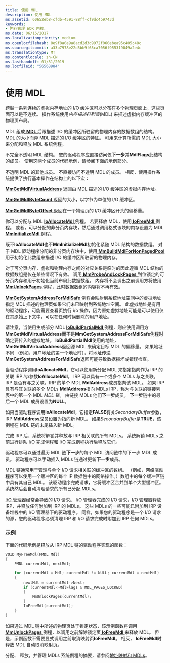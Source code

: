 ```yaml
---
title: 使用 MDL
description: 使用 MDL
ms.assetid: 60652eb8-cfdb-4591-88ff-cf9dc4b9743d
keywords:
- 内存管理 WDK 内核，
ms.date: 06/16/2017
ms.localizationpriority: medium
ms.openlocfilehash: 8e9f8a0e9a8acd2d3d9972f060ebea95c405c48c
ms.sourcegitcommit: a33b7978e22d5bb9f65ca7056f955319049a2e4c
ms.translationtype: MT
ms.contentlocale: zh-CN
ms.lasthandoff: 01/31/2019
ms.locfileid: "56568984"
---
```

# <a name="using-mdls"></a>使用 MDL


跨越一系列连续的虚拟内存地址的 I/O 缓冲区可以分布在多个物理页面上，这些页面可以是不连续。 操作系统使用*内存描述符列表*(MDL) 来描述虚拟内存缓冲区的物理页布局。

MDL 组成[ **MDL** ](https://msdn.microsoft.com/library/windows/hardware/ff554414)后跟描述 I/O 的缓冲区所驻留的物理内存的数据数组的结构。 MDL 的大小而异 MDL 描述的 I/O 缓冲区的特征。 可用来计算所需的 MDL 大小来分配和释放 MDL 系统例程。

不完全不透明 MDL 结构。 您的驱动程序应直接访问仅**下一步**并**MdlFlags**此结构的成员。 使用这两个成员的代码示例，请参阅下面的示例部分。

不透明 MDL 的其他成员。 不直接访问不透明 MDL 的成员。 相反，使用操作系统提供了执行基本操作在结构上的以下宏：

[**MmGetMdlVirtualAddress** ](https://msdn.microsoft.com/library/windows/hardware/ff554539)返回由 MDL 描述的 I/O 缓冲区的虚拟内存地址。

[**MmGetMdlByteCount** ](https://msdn.microsoft.com/library/windows/hardware/ff554530)返回的大小，以字节为单位的 I/O 缓冲区。

[**MmGetMdlByteOffset** ](https://msdn.microsoft.com/library/windows/hardware/ff554533)返回在一个物理页的 I/O 缓冲区开头的偏移量。

你可以分配与 MDL [ **IoAllocateMdl** ](https://msdn.microsoft.com/library/windows/hardware/ff548263)例程。 若要释放 MDL，使用[ **IoFreeMdl** ](https://msdn.microsoft.com/library/windows/hardware/ff549126)例程。 或者，可以分配的非分页内存块，然后通过调用格式该块的内存设置为 MDL [ **MmInitializeMdl** ](https://msdn.microsoft.com/library/windows/hardware/ff554568)例程。

既不**IoAllocateMdl**也不**MmInitializeMdl**初始化紧随 MDL 结构的数据数组。 对于 MDL 驱动程序分配的非分页内存块中，使用[ **MmBuildMdlForNonPagedPool** ](https://msdn.microsoft.com/library/windows/hardware/ff554498)用于初始化此数组来描述 I/O 的缓冲区所驻留的物理内存。

对于可分页内存，虚拟和物理内存之间的对应关系是临时的因此遵循 MDL 结构的数据数组是仅在某些情况下有效。 调用[ **MmProbeAndLockPages** ](https://msdn.microsoft.com/library/windows/hardware/ff554664)到位锁定的可分页内存和用于初始化当前布局此数据数组。 内存将不会调出之前调用方将使用[ **MmUnlockPages** ](https://msdn.microsoft.com/library/windows/hardware/ff556381)例程，此时数据数组的内容将不再有效。

[ **MmGetSystemAddressForMdlSafe** ](https://msdn.microsoft.com/library/windows/hardware/ff554559)例程会映射到系统地址空间中的虚拟地址指定 MDL 描述的物理页如果它们未已映射到系统地址空间。 此虚拟地址是有用的驱动程序，可能需要查看页执行 i/o 操作，因为原始虚拟地址可能是可以使用仅在其原始上下文中，可以在任何时候删除的用户地址。

请注意，当使用生成部分 MDL [ **IoBuildPartialMdl** ](https://msdn.microsoft.com/library/windows/hardware/ff548324)例程，则应使用调用方**MmGetMdlVirtualAddress**而不是**MmGetSystemAddressForMdlSafe**例程时确定要传入的虚拟地址。 **IoBuildPartialMdl**使用的地址， **MmGetMdlVirtualAddress**返回源 MDL 来确定目标 MDL 的偏移量。 如果地址不同 （例如，用户地址的第一个地址时），将地址传递**MmGetSystemAddressForMdlSafe**返回可能导致数据损坏或错误检查。

当驱动程序调用**IoAllocateMdl**，它可以使用新分配 MDL 来指定指向作为 IRP 的关联 IRP *Irp*参数**IoAllocateMdl**。 IRP 可以具有一个或多个 MDLs 与之关联。 IRP 是否有与之关联，IRP 的单个 MDL **MdlAddress**成员指向该 MDL。 如果 IRP 具有与其关联的多个 MDLs **MdlAddress**指向 MDLs IRP，称为与关联的链接列表中的第一个 MDL *MDL 链*。 由链接 MDLs 他们**下一步**成员。 **下一步**链中的最后一个 MDL 成员设置为**NULL**。

如果当驱动程序调用**IoAllocateMdl**，它指定**FALSE**有关*SecondaryBuffer*参数，IRP **MdlAddress**成员设置为指向新 MDL。 如果*SecondaryBuffer*是**TRUE**，该例程在 MDL 链的末尾插入新 MDL。

完成 IRP 后，系统将解锁并释放与 IRP 相关联的所有 MDLs。 系统解锁 MDLs 之前进行排队 I/O 完成例程和 I/O 完成例程执行后释放它们。

驱动程序可以通过遍历 MDL 链**下一步**的每个 MDL 访问链中的下一步 MDL 成员。 驱动程序可以手动插入 MDLs 链通过更新**下一步**成员。

MDL 链通常用于管理与单个 I/O 请求相关联的缓冲区的数组。 （例如，网络驱动程序可以使用一个缓冲区的每个 IP 数据包中的网络操作。）数组中的每个缓冲区链中具有其自己 MDL。 该驱动程序完成请求，它将缓冲区合并到单个大型缓冲区。 系统然后会自动清理请求的所有已分配 MDLs。

[I/O 管理器](windows-kernel-mode-i-o-manager.md)经常会导致的 I/O 请求。 I/O 管理器完成的 I/O 请求，I/O 管理器释放 IRP，并释放任何附加到 IRP 的 MDLs。 这些 MDLs 的一些可能已附加到 IRP 设备堆栈中的 I/O 管理器下的驱动程序。 同样，如果您的驱动程序是一个 I/O 请求的源，您的驱动程序必须清理 IRP 和 I/O 请求完成时附加到 IRP 任何 MDLs。

### <a name="example"></a>示例

下面的代码示例是释放从 IRP MDL 链的驱动程序实现的函数：

```cpp
VOID MyFreeMdl(PMDL Mdl)
{
    PMDL currentMdl, nextMdl;

    for (currentMdl = Mdl; currentMdl != NULL; currentMdl = nextMdl) 
    {
        nextMdl = currentMdl->Next;
        if (currentMdl->MdlFlags & MDL_PAGES_LOCKED) 
        {
            MmUnlockPages(currentMdl);
        }
        IoFreeMdl(currentMdl);
    }
} 
```

如果通过 MDL 链中所述的物理页处于锁定状态，该示例函数将调用[ **MmUnlockPages** ](https://msdn.microsoft.com/library/windows/hardware/ff556381)例程，以调用之前解除锁定页[ **IoFreeMdl** ](https://msdn.microsoft.com/library/windows/hardware/ff549126)来释放 MDL。 但是，示例函数不需要显式调用之前取消映射页**IoFreeMdl**。 相反， **IoFreeMdl**时释放 MDL 自动取消映射页。

分配、 释放，并管理 MDLs 系统例程的摘要，请参阅[地址映射和 MDLs](https://msdn.microsoft.com/library/windows/hardware/ff540568)。

 

 




